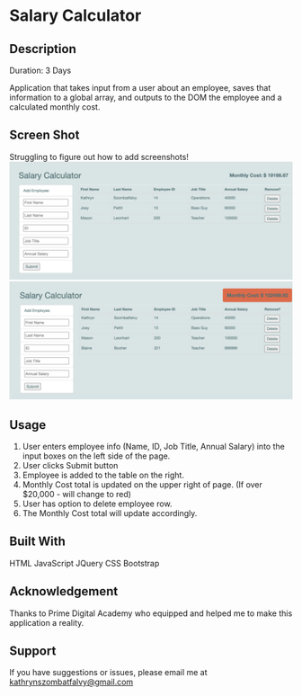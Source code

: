 # Salary Calculator

## Description
Duration: 3 Days

Application that takes input from a user about an employee, saves that information to a global array, and outputs to the DOM the employee and a calculated monthly cost. 

## Screen Shot
Struggling to figure out how to add screenshots!
![Alt text](./ScreenshotNoWarning.png?raw=true "Application showing not over budget")
![Alt text](./ScreenshotWithWarning.png?raw=true "Application showing over budget")

## Usage
1. User enters employee info (Name, ID, Job Title, Annual Salary) into the input boxes on the left side of the page. 
2. User clicks Submit button
3. Employee is added to the table on the right. 
4. Monthly Cost total is updated on the upper right of page. (If over $20,000 - will change to red)
5. User has option to delete employee row.
6. The Monthly Cost total will update accordingly.

## Built With
HTML
JavaScript
JQuery
CSS
Bootstrap

## Acknowledgement
Thanks to Prime Digital Academy who equipped and helped me to make this application a reality.

## Support
If you have suggestions or issues, please email me at kathrynszombatfalvy@gmail.com